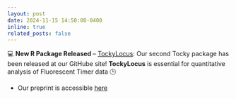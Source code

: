 ```yaml
---
layout: post
date: 2024-11-15 14:50:00-0400
inline: true
related_posts: false
---
```


💻 **New R Package Released** – [TockyLocus](https://monotockylab.github.io/TockyLocus/index.html):
Our second Tocky package has been released at our GitHube site! **TockyLocus** is essential for quantitative analysis of Fluorescent Timer data 🕒

- Our preprint is accessible [here](https://arxiv.org/abs/2411.09386)
